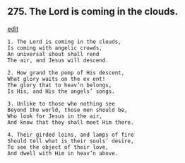 
## 275.  The Lord is coming in the clouds.
[edit](https://docs.google.com/document/d/1gk6m6k2w9WT-47YJlT8_DnVNYT5ACAT4/edit?mode=html)



    1. The Lord is coming in the clouds,
    Is coming with angelic crowds,
    An universal shout shall rend 
    The air, and Jesus will descend.

    2. How grand the pomp of His descent,
    What glory waits on the ev ent!
    The glory that to heav’n belongs,
    Is His, and His the angels’ songs.

    3. Unlike to those who nothing see 
    Beyond the world, those men should be, 
    Who look for Jesus in the air,
    And know that they shall meet Him there.

    4. Their girded loins, and lamps of fire 
    Should tell what is their souls’ desire,
    To see the object of their love,
    And dwell with Him in heav’n above.
